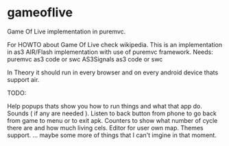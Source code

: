 gameoflive
==========

Game Of Live implementation in puremvc.

For HOWTO about Game Of Live check wikipedia.
This is an implementation in as3 AIR/Flash implementation with use of puremvc framework.
Needs:
   puremvc as3 code or swc
   AS3Signals as3 code or swc
   
In Theory it should run in every browser and on every android device thats support air.


TODO:

Help popups thats show you how to run things and what that app do.
Sounds ( if any are needed ).
Listen to back button from phone to go back from game to menu or to exit apk.
Counters to show what number of cycle there are and how much living cels.
Editor for user own map.
Themes support.
... maybe some more of things that I can't imgine in that moment.
